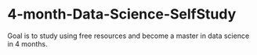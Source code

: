 # 4-month-Data-Science-SelfStudy
Goal is to study using free resources and become a master in data science in 4 months.
